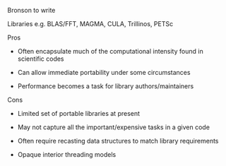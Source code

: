 Bronson to write

Libraries e.g. BLAS/FFT, MAGMA, CULA, Trillinos, PETSc

Pros

* Often encapsulate much of the computational intensity found in scientific codes

* Can allow immediate portability under some circumstances

* Performance becomes a task for library authors/maintainers

Cons

* Limited set of portable libraries at present

* May not capture all the important/expensive tasks in a given code  

* Often require recasting data structures to match library requirements

* Opaque interior threading models 


